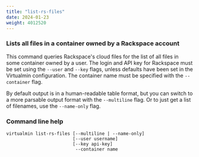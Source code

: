 ```yaml
---
title: "list-rs-files"
date: 2024-01-23
weight: 4012520
---
```


### Lists all files in a container owned by a Rackspace account

This command queries Rackspace's cloud files for the list of all files in some container owned by a user. The login and API key for Rackspace must be set using the `--user` and `--key` flags, unless defaults have been set in the Virtualmin configuration. The container name must be specified with the `--container` flag.

By default output is in a human-readable table format, but you can switch to a more parsable output format with the `--multiline` flag. Or to just get a list of filenames, use the `--name-only` flag.
 
### Command line help

```text
virtualmin list-rs-files [--multiline | --name-only]
                         [--user username]
                         [--key api-key]
                          --container name
```
